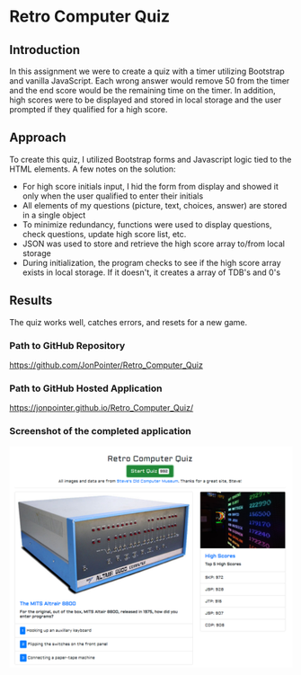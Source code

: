 # Retro Computer Quiz

## Introduction

In this assignment we were to create a quiz with a timer utilizing Bootstrap and vanilla JavaScript. Each wrong answer would remove 50 from the timer and the end score would be the remaining time on the timer. In addition, high scores were to be displayed and stored in local storage and the user prompted if they qualified for a high score.

## Approach

To create this quiz, I utilized Bootstrap forms and Javascript logic tied to the HTML elements.
A few notes on the solution:

- For high score initials input, I hid the form from display and showed it only when the user qualified to enter their initials
- All elements of my questions (picture, text, choices, answer) are stored in a single object
- To minimize redundancy, functions were used to display questions, check questions, update high score list, etc.
- JSON was used to store and retrieve the high score array to/from local storage
- During initialization, the program checks to see if the high score array exists in local storage. If it doesn't, it creates a array of TDB's and 0's

## Results

The quiz works well, catches errors, and resets for a new game.

### Path to GitHub Repository

<https://github.com/JonPointer/Retro_Computer_Quiz>

### Path to GitHub Hosted Application

<https://jonpointer.github.io/Retro_Computer_Quiz/>

### Screenshot of the completed application

![Quiz Game Screenshot](./Assets/images/FinalQuizScreenCapture.PNG)
